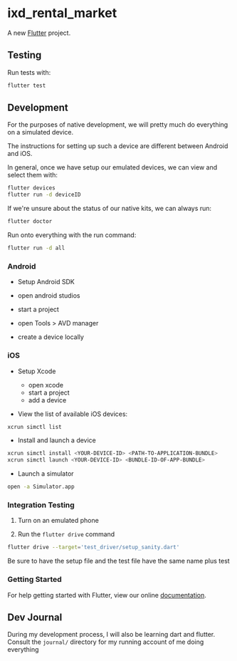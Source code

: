 # ixd_rental_market

A new [Flutter](https://flutter.io/) project.

## Testing
Run tests with:

```zsh
flutter test
```

## Development
For the purposes of native development, we will pretty much do everything on a simulated device.

The instructions for setting up such a device are different between Android and iOS.

In general, once we have setup our emulated devices, we can view and select them with:

```zsh
flutter devices
flutter run -d deviceID
```

If we're unsure about the status of our native kits, we can always run:

```zsh
flutter doctor
```

Run onto everything with the run command:

```zsh
flutter run -d all
```

### Android
- Setup Android SDK

- open android studios

- start a project

- open Tools > AVD manager

- create a device locally



### iOS
- Setup Xcode
  - open xcode
  - start a project
  - add a device

- View the list of available iOS devices:

```zsh
xcrun simctl list
```

- Install and launch a device
```zsh
xcrun simctl install <YOUR-DEVICE-ID> <PATH-TO-APPLICATION-BUNDLE>
xcrun simctl launch <YOUR-DEVICE-ID> <BUNDLE-ID-OF-APP-BUNDLE>
```

- Launch a simulator
```zsh
open -a Simulator.app
```

### Integration Testing

1. Turn on an emulated phone

2. Run the `flutter drive` command

```zsh
flutter drive --target='test_driver/setup_sanity.dart'
```

Be sure to have the setup file and the test file have the same name plus test

### Getting Started

For help getting started with Flutter, view our online
[documentation](http://flutter.io/).

## Dev Journal
During my development process, I will also be learning dart and flutter. Consult the `journal/` directory for my running account of me doing everything